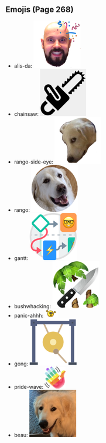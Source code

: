 
## Emojis (Page 268)

* alis-da: ![alis-da](output/alis-da.png)
* chainsaw: ![chainsaw](output/chainsaw.png)
* rango-side-eye: ![rango-side-eye](output/rango-side-eye.png)
* rango: ![rango](output/rango.png)
* gantt: ![gantt](output/gantt.png)
* bushwhacking: ![bushwhacking](output/bushwhacking.png)
* panic-ahhh: ![panic-ahhh](output/panic-ahhh.gif)
* gong: ![gong](output/gong.png)
* pride-wave: ![pride-wave](output/pride-wave.png)
* beau: ![beau](output/beau.jpg)
